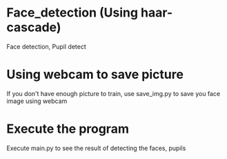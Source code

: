 # Face_detection (Using haar-cascade)
Face detection, Pupil detect

# Using webcam to save picture
If you don't have enough picture to train, use save_img.py to save you face image using webcam

# Execute the program
Execute main.py to see the result of detecting the faces, pupils
